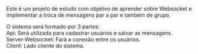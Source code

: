 Este é um projeto de estudo com objetivo de aprender sobre Websocket e implementar a troca de mensagens par a par e também de grupo.


O sistema será formado por 3 partes:<br>
Api: Será utilizada para cadastrar usuários e salvar as mensagens.<br>
Server-Websocket: Fará a conexão entre os usuários. <br>
Client: Lado cliente do sistema. <br>


